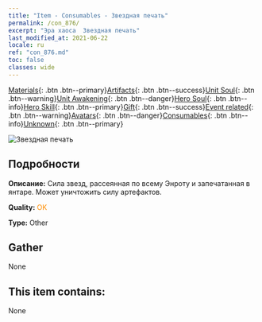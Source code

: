 ```yaml
---
title: "Item - Consumables - Звездная печать"
permalink: /con_876/
excerpt: "Эра хаоса  Звездная печать"
last_modified_at: 2021-06-22
locale: ru
ref: "con_876.md"
toc: false
classes: wide
---
```

 [Materials](/ItemsRU/){: .btn .btn--primary}[Artifacts](/ItemsRU/Artifacts/){: .btn .btn--success}[Unit Soul](/ItemsRU/UnitSoul/){: .btn .btn--warning}[Unit Awakening](/ItemsRU/UnitAwakening/){: .btn .btn--danger}[Hero Soul](/ItemsRU/HeroSoul/){: .btn .btn--info}[Hero Skill](/ItemsRU/HeroSkill/){: .btn .btn--primary}[Gift](/ItemsRU/Gift/){: .btn .btn--success}[Event related](/ItemsRU/Events/){: .btn .btn--warning}[Avatars](/ItemsRU/Avatars/){: .btn .btn--danger}[Consumables](/ItemsRU/Consumables/){: .btn .btn--info}[Unknown](/ItemsRU/Unknown/){: .btn .btn--primary}

 ![Звездная печать](/images/t/i_69.png)

## Подробности
 **Описание:** Сила звезд, рассеянная по всему Энроту и запечатанная в янтаре. Может уничтожить силу артефактов.

 **Quality:** <span style="color: #FF8C00">OK</span>

 **Type:** Other

## Gather

  None

## This item contains:

  None

